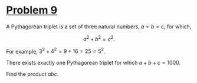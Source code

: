 # [Problem 9](https://projecteuler.net/problem=9)

A Pythagorean triplet is a set of three natural numbers, $a \lt b \lt c$, for which,

$$a^2 + b^2 = c^2.$$

For example, $3^2 + 4^2 = 9 + 16 = 25 = 5^2$.

There exists exactly one Pythagorean triplet for which $a + b + c = 1000$.

Find the product $abc$.
